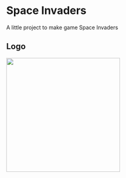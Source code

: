 # Space Invaders
A little project to make game Space Invaders

## Logo
<img width="300" height="300" src="https://user-images.githubusercontent.com/45990233/175849824-43138e5c-ccdd-4c93-a832-df477450f88e.png">
